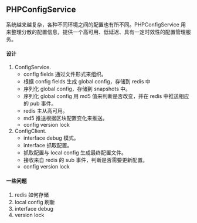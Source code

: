 ## PHPConfigService

系统越来越复杂，各种不同环境之间的配置也有所不同。PHPConfigService 用来整理分散的配置信息，提供一个高可用、低延迟、具有一定时效性的配置管理服务。

#### 设计

1. ConfigService.
    + config fields 通过文件形式来组织。
    + 根据 config fields 生成 global config，存储到 redis 中
    + 序列化 global config，存储到 snapshots 中。
    + 序列化 global config 用 md5 值来判断是否改变，并在 redis 中推送相应的 pub 事件。
    + redis 主从高可用。
    + md5 推送根据区块配置变化来推送。
    + config version lock
2. ConfigClient.
    + interface debug 模式。
    + interface 抓取配置。
    + 抓取配置与 local config 生成最终配置文件。
    + 接收来自 redis 的 sub 事件，判断是否需要更新配置。
    + config version lock

#### 一些问题

1. redis 如何存储
2. local config 刷新
3. interface debug
4. version lock
